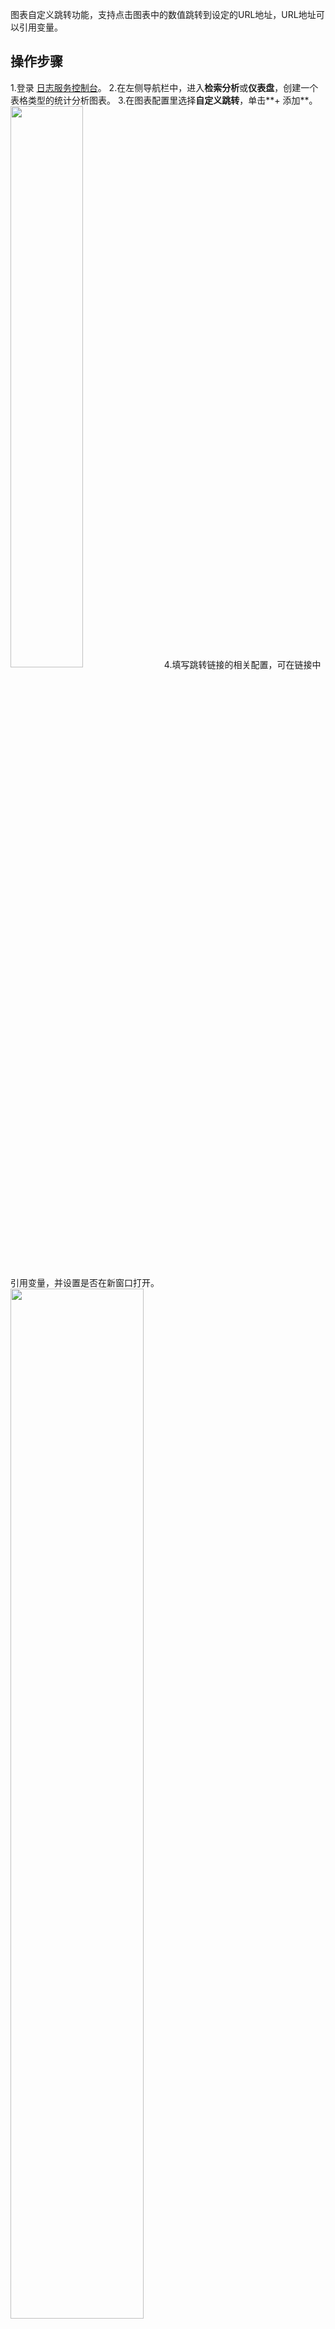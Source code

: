 图表自定义跳转功能，支持点击图表中的数值跳转到设定的URL地址，URL地址可以引用变量。

## 操作步骤

1.登录 [日志服务控制台](https://console.cloud.tencent.com/cls)。
2.在左侧导航栏中，进入**检索分析**或**仪表盘**，创建一个表格类型的统计分析图表。
3.在图表配置里选择**自定义跳转**，单击**+ 添加**。
<img src="https://qcloudimg.tencent-cloud.cn/raw/2d54d1d55bf45c8af9f12ad001fe19dc.png" width="48%">
4.填写跳转链接的相关配置，可在链接中引用变量，并设置是否在新窗口打开。
<img src="https://qcloudimg.tencent-cloud.cn/raw/ae60f7d322e6e655cf136fd6b2572fe1.png" width="65%">



## 变量说明
- `${__field.Name}`  引用被单击的值的字段名称。如下图所示，单击 **8.4s** 触发跳转链接，链接中嵌入了 **${__field.Name}** 变量，将会引用该数值所属的字段名称，即 **timecost** 填充到 URL 中。
<img src="https://qcloudimg.tencent-cloud.cn/raw/9d8a8e8f799f2b5b1c7c6a5040b3c8a0.png" width="65%">
- `${__value.raw}`  引用被点击的值（以原始格式填充）。如下图所示，单击 **8.4s** 触发跳转链接，链接中嵌入了 **${__value.raw}** 变量，将会引用被单击值的原始数据，即没有添加单位与精度处理前的数值 **8.4125**。
<img src="https://qcloudimg.tencent-cloud.cn/raw/5df105178ea53964a91f38bceeb4fa8b.png" width="65%">
- `${__value.Text}`  引用被单击的值（以字符串格式填充）。如下图所示，单击 **2020-10-27 17:21:00** 触发跳转链接，链接中嵌入了 **${__value.Text}** 变量，将会引用被单击值并转换为字符串格式，即 **2020-10-27%2017:21:00**（其中%20为空格的 URL 编码）。
<img src="https://qcloudimg.tencent-cloud.cn/raw/8335224af1fe9fa117856453360fc20a.png" width="65%">
- `${__value.Numeric}`  引用被单击的值（以数值格式填充）。如下图所示，单击 **8.4s** 触发跳转链接，链接中嵌入了 **${__value.Numeric}** 变量，将会引用被单击值并转换为数值格式，即**8.4125**。此处时间类型的值会被转换为数值样式的 Unix 时间戳，字符串类型的值则引用失败。
<img src="https://qcloudimg.tencent-cloud.cn/raw/6472842ee24664a5f2f99b0d773a40a2.png" width="65%">
- `${__value.Time}`  被单击的值的时间戳（以 Unix 时间格式填充）。如下图所示，单击 **8.4s** 触发跳转链接，链接中嵌入了 **${__value.Time}** 变量，将会引用被单击值同行的时间戳，即 analytic_time 的值**2022-10-27 17:21:00**，并转为 Unix 格式填充为**1666891260000**。若所在行无时间戳，则引用失败。
<img src="https://qcloudimg.tencent-cloud.cn/raw/ec3a44ecb721dba8cb0740cd8ad0f510.png" width="65%">
- `${__Fields.具体字段}`  同行该字段的值。如下图所示，单击 **8.4s** 触发跳转链接，链接中嵌入了 **${__Fields.protocol_type}** 变量，将会引用被单击值同行该字段的值，即 protocol_type 的值**http2**。
<img src="https://qcloudimg.tencent-cloud.cn/raw/7a030f3c40c03d6eb52882a5b1a5d6ae.png" width="65%">



## 自定义跳转案例

场景：现已经统计了服务端 IP 的错误率的 TOP 情况，当出现错误率较高的IP时，需要跳转到检索分析页面，查看该 IP 的 status 状态码为 4XX 的日志。
<img src="https://qcloudimg.tencent-cloud.cn/raw/475eae030bf4dbf350276ec933736443.png" width="65%">
配置 URL 跳转链接如下图：
<img src="https://qcloudimg.tencent-cloud.cn/raw/3e81d07780fd0920f7d4c914b57698c1.png" width="65%">
```
https://console.cloud.tencent.com/cls/search?region=xxxxxxx&topic_id=xxxxxxxx&query=server_addr:${__value.text} AND status:[400 TO 499]&time=now-1h,now
```
单击目标IP地址后，自动打开检索页面检索，并显示检索结果。
<img src="https://qcloudimg.tencent-cloud.cn/raw/6eadda1f3554239d141097d0cdf29bf7.png" width="65%">
<img src="https://qcloudimg.tencent-cloud.cn/raw/2bb6b719f37ac80ee2a1c7c71eb4fd4d.png" width="65%">
